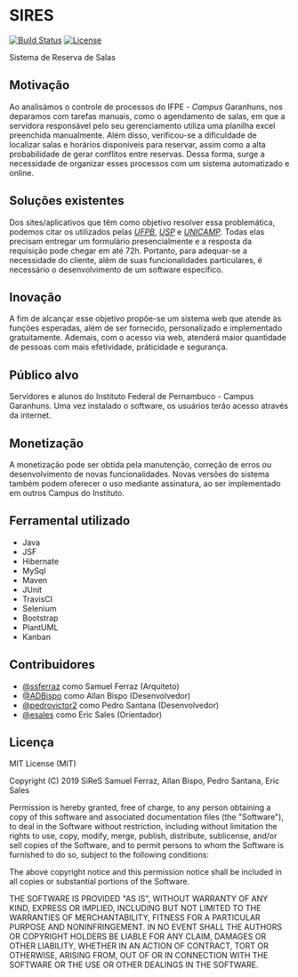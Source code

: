 # SIRES
[![Build Status](https://travis-ci.com/SSFerraz/sires.svg?branch=master)](https://travis-ci.com/SSFerraz/sires)
[![License](https://img.shields.io/badge/license-MIT-green.svg)](https://github.com/SSFerraz/sires/blob/master/LICENSE.txt)

Sistema de Reserva de Salas

## Motivação
Ao analisámos o controle de processos do IFPE - *Campus* Garanhuns, nos deparamos com tarefas manuais, como o agendamento de salas, em que a servidora responsável pelo seu gerenciamento utiliza uma planilha excel preenchida manualmente. Além disso, verificou-se a dificuldade de localizar salas e horários disponíveis para reservar, assim como a alta probabilidade de gerar conflitos entre reservas. Dessa forma, surge a necessidade de organizar esses processos com um sistema automatizado e online.

## Soluções existentes
Dos sites/aplicativos que têm como objetivo resolver essa problemática, podemos citar os utilizados pelas *[UFPB](http://www.ccsa.ufpb.br/ReservaSalas/layout/index.php)*, *[USP](http://salas.fflch.usp.br/view-schedule.php?sid=4)* e *[UNICAMP](https://www2.ime.unicamp.br/reservas/Web//view-schedule.php)*. Todas elas precisam entregar um formulário presencialmente e a resposta da requisição pode chegar em até 72h. Portanto, para adequar-se a necessidade do cliente, além de suas funcionalidades particulares, é necessário o desenvolvimento de um software específico.

## Inovação
A fim de alcançar esse objetivo propõe-se um sistema web que atende às funções esperadas, além de ser fornecido, personalizado e implementado gratuitamente. Ademais,
com o acesso via web, atenderá maior quantidade de pessoas com mais efetividade, práticidade e segurança.

## Público alvo
Servidores e alunos do Instituto Federal de Pernambuco - Campus Garanhuns. Uma vez instalado o software, os usuários terão acesso através da internet.

## Monetização
A monetização pode ser obtida pela manutenção, correção de erros ou desenvolvimento de novas funcionalidades. Novas versões do sistema também podem oferecer o uso mediante assinatura, ao ser implementado em outros Campus do Instituto.

## Ferramental utilizado
- Java
- JSF
- Hibernate
- MySql
- Maven
- JUnit
- TravisCI
- Selenium
- Bootstrap
- PlantUML
- Kanban

## Contribuidores
- [@ssferraz](https://github.com/ssferraz) como Samuel Ferraz (Arquiteto)
- [@ADBispo](https://github.com/adbispo) como Allan Bispo (Desenvolvedor)
- [@pedrovictor2](https://github.com/pedrovictor2) como Pedro Santana (Desenvolvedor)
- [@esales](https://github.com/esales) como Eric Sales (Orientador)

## Licença
MIT License (MIT)

Copyright (C) 2019 SiReS Samuel Ferraz, Allan Bispo, Pedro Santana, Eric Sales

Permission is hereby granted, free of charge, to any person obtaining a copy
of this software and associated documentation files (the "Software"), to deal
in the Software without restriction, including without limitation the rights
to use, copy, modify, merge, publish, distribute, sublicense, and/or sell
copies of the Software, and to permit persons to whom the Software is
furnished to do so, subject to the following conditions:

The above copyright notice and this permission notice shall be included in
all copies or substantial portions of the Software.

THE SOFTWARE IS PROVIDED "AS IS", WITHOUT WARRANTY OF ANY KIND, EXPRESS OR
IMPLIED, INCLUDING BUT NOT LIMITED TO THE WARRANTIES OF MERCHANTABILITY,
FITNESS FOR A PARTICULAR PURPOSE AND NONINFRINGEMENT. IN NO EVENT SHALL THE
AUTHORS OR COPYRIGHT HOLDERS BE LIABLE FOR ANY CLAIM, DAMAGES OR OTHER
LIABILITY, WHETHER IN AN ACTION OF CONTRACT, TORT OR OTHERWISE, ARISING FROM,
OUT OF OR IN CONNECTION WITH THE SOFTWARE OR THE USE OR OTHER DEALINGS IN THE
SOFTWARE.
